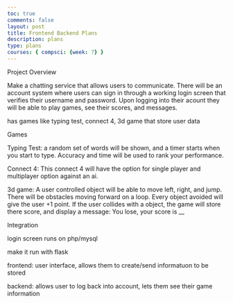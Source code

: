 ```yaml
---
toc: true
comments: false
layout: post
title: Frontend Backend Plans
description: plans
type: plans
courses: { compsci: {week: 7} }
--- 
```

<html>
<head>Project Overview</head>
   <p>Make a chatting service that allows users to communicate. There will be an account system where users can sign in through a working login screen that verifies their username and password. Upon logging into their acount they will be able to play games, see their scores, and messages.</p>
   <p>has games like typing test, connect 4, 3d game that store user data</p>
   <head>Games</head>
   <p>Typing Test: a random set of words will be shown, and a timer starts when you start to type. Accuracy and time will be used to rank your performance.</p>
   <p>Connect 4: This connect 4 will have the option for single player and multiplayer option against an ai.</p>
   <p>3d game: A user controlled object will be able to move left, right, and jump. There will be obstacles moving forward on a loop. Every object avoided will give the user +1 point. If the user collides with a object, the game will store there score, and display a message: You lose, your score is __</p>
   <head>Integration</head>
   <p>login screen runs on php/mysql</p>
   <p>make it run with flask</p>
   <p>frontend: user interface, allows them to create/send informatuon to be stored</p> 
   <p>backend: allows user to log back into account, lets them see their game information</p>
</html>